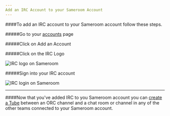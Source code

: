```yaml
---
Add an IRC Account to your Sameroom Account
---
```


####To add an IRC account to your Sameroom account follow these steps.

#####Go to your <a href="https://sameroom.io/accounts/" target="_blank">accounts</a> page

#####Click on Add an Account

#####Click on the IRC Logo

![IRC logo on Sameroom](https://in.kato.im/e9dedf7976fdba5b8f0d1d6226529652a97d835e16dd288adbf53be2016afb1/Sameroom%20Add%20irc%20Account.png)

#####Sign into your IRC account

![IRC login on Sameroom](https://in.kato.im/d629475a6d136c2e4b15671e1f0868549a18449fced9d01161a20dae7884f1bd/Sameroom%20Sign%20in%20IRC.png)

---

####Now that you've added IRC to you Sameroom account you can [create a Tube](/getting-started/en/tubes-portals/tubes) between an ORC channel and a chat room or channel in any of the other teams connected to your Sameroom account.
